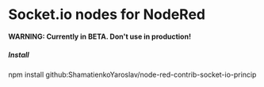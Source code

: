 # Socket.io nodes for NodeRed

**WARNING: Currently in BETA. Don't use in production!**

##### Install 

npm install github:ShamatienkoYaroslav/node-red-contrib-socket-io-princip